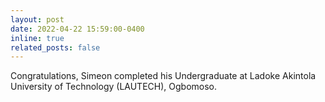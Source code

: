 ```yaml
---
layout: post
date: 2022-04-22 15:59:00-0400
inline: true
related_posts: false
---
```


Congratulations, Simeon completed his Undergraduate at Ladoke Akintola University of Technology (LAUTECH), Ogbomoso.
